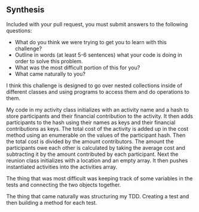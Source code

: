 ## Synthesis

Included with your pull request, you must submit answers to the following questions:

* What do you think we were trying to get you to learn with this challenge?
* Outline in words (at least 5-6 sentences) what your code is doing in order to solve this problem.
* What was the most difficult portion of this for you?
* What came naturally to you?

I think this challenge is designed to go over nested collections inside of different classes and using programs to access them and do operations to them.

My code in my activity class initializes with an activity name and a hash to store participants and their financial contribution to the activity. It then adds participants to the hash using their names as keys and their financial contributions as keys. The total cost of the activity is added up in the cost method using an enumerable on the values of the participant hash. Then the total cost is divided by the amount contributors. The amount the participants owe each other is calculated by taking the average cost and subtracting it by the amount contributed by each participant. Next the reunion class initializes with a location and an empty array. It then pushes instantiated activities into the activities array.

The thing that was most difficult was keeping track of some variables in the tests and connecting the two objects together.

The thing that came naturally was structuring my TDD. Creating a test and then building a method for each test.
